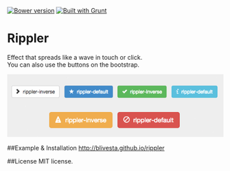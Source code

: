 [![Bower version](https://badge.fury.io/bo/rippler.svg)](http://badge.fury.io/bo/rippler)
[![Built with Grunt](https://cdn.gruntjs.com/builtwith.png)](http://gruntjs.com/)

Rippler
==================
Effect that spreads like a wave in touch or click.  
You can also use the buttons on the bootstrap.  

![demo image](./docs/assets/images/sample.gif)

##Example & Installation
http://blivesta.github.io/rippler

##License
MIT license.

